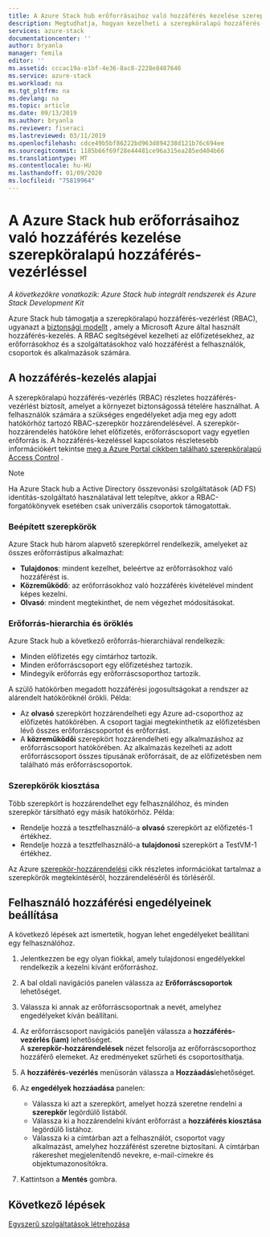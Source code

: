 ```yaml
---
title: A Azure Stack hub erőforrásaihoz való hozzáférés kezelése szerepköralapú hozzáférés-vezérléssel | Microsoft Docs
description: Megtudhatja, hogyan kezelheti a szerepköralapú hozzáférés-vezérlés (RBAC) engedélyeit rendszergazdaként vagy bérlőként Azure Stack központban.
services: azure-stack
documentationcenter: ''
author: bryanla
manager: femila
editor: ''
ms.assetid: cccac19a-e1bf-4e36-8ac8-2228e8487646
ms.service: azure-stack
ms.workload: na
ms.tgt_pltfrm: na
ms.devlang: na
ms.topic: article
ms.date: 09/13/2019
ms.author: bryanla
ms.reviewer: fiseraci
ms.lastreviewed: 03/11/2019
ms.openlocfilehash: cdce49b5bf86222bd963d894238d121b76c694ee
ms.sourcegitcommit: 1185b66f69f28e44481ce96a315ea285ed404b66
ms.translationtype: MT
ms.contentlocale: hu-HU
ms.lasthandoff: 01/09/2020
ms.locfileid: "75819964"
---
```

# <a name="manage-access-to-resources-in-azure-stack-hub-with-role-based-access-control"></a>A Azure Stack hub erőforrásaihoz való hozzáférés kezelése szerepköralapú hozzáférés-vezérléssel

*A következőkre vonatkozik: Azure Stack hub integrált rendszerek és Azure Stack Development Kit*

Azure Stack hub támogatja a szerepköralapú hozzáférés-vezérlést (RBAC), ugyanazt a [biztonsági modellt](/azure/role-based-access-control/overview) , amely a Microsoft Azure által használt hozzáférés-kezelés. A RBAC segítségével kezelheti az előfizetésekhez, az erőforrásokhoz és a szolgáltatásokhoz való hozzáférést a felhasználók, csoportok és alkalmazások számára.

## <a name="basics-of-access-management"></a>A hozzáférés-kezelés alapjai

A szerepköralapú hozzáférés-vezérlés (RBAC) részletes hozzáférés-vezérlést biztosít, amelyet a környezet biztonságossá tételére használhat. A felhasználók számára a szükséges engedélyeket adja meg egy adott hatókörhöz tartozó RBAC-szerepkör hozzárendelésével. A szerepkör-hozzárendelés hatóköre lehet előfizetés, erőforráscsoport vagy egyetlen erőforrás is. A hozzáférés-kezeléssel kapcsolatos részletesebb információkért tekintse [meg a Azure Portal cikkben található szerepköralapú Access Control](/azure/role-based-access-control/overview) .

> [!NOTE]
> Ha Azure Stack hub a Active Directory összevonási szolgáltatások (AD FS) identitás-szolgáltató használatával lett telepítve, akkor a RBAC-forgatókönyvek esetében csak univerzális csoportok támogatottak.

### <a name="built-in-roles"></a>Beépített szerepkörök

Azure Stack hub három alapvető szerepkörrel rendelkezik, amelyeket az összes erőforrástípus alkalmazhat:

* **Tulajdonos**: mindent kezelhet, beleértve az erőforrásokhoz való hozzáférést is.
* **Közreműködő**: az erőforrásokhoz való hozzáférés kivételével mindent képes kezelni.
* **Olvasó**: mindent megtekinthet, de nem végezhet módosításokat.

### <a name="resource-hierarchy-and-inheritance"></a>Erőforrás-hierarchia és öröklés

Azure Stack hub a következő erőforrás-hierarchiával rendelkezik:

* Minden előfizetés egy címtárhoz tartozik.
* Minden erőforráscsoport egy előfizetéshez tartozik.
* Mindegyik erőforrás egy erőforráscsoporthoz tartozik.

A szülő hatókörben megadott hozzáférési jogosultságokat a rendszer az alárendelt hatóköröknél örökli. Példa:

* Az **olvasó** szerepkört hozzárendelheti egy Azure ad-csoporthoz az előfizetés hatókörében. A csoport tagjai megtekinthetik az előfizetésben lévő összes erőforráscsoportot és erőforrást.
* A **közreműködői** szerepkört hozzárendelheti egy alkalmazáshoz az erőforráscsoport hatókörében. Az alkalmazás kezelheti az adott erőforráscsoport összes típusának erőforrásait, de az előfizetésben nem található más erőforráscsoportok.

### <a name="assigning-roles"></a>Szerepkörök kiosztása

Több szerepkört is hozzárendelhet egy felhasználóhoz, és minden szerepkör társítható egy másik hatókörhöz. Példa:

* Rendelje hozzá a tesztfelhasználó-a **olvasó** szerepkört az előfizetés-1 értékhez.
* Rendelje hozzá a tesztfelhasználó-a **tulajdonosi** szerepkört a TestVM-1 értékhez.

Az Azure [szerepkör-hozzárendelési](/azure/role-based-access-control/role-assignments-portal) cikk részletes információkat tartalmaz a szerepkörök megtekintéséről, hozzárendeléséről és törléséről.

## <a name="set-access-permissions-for-a-user"></a>Felhasználó hozzáférési engedélyeinek beállítása

A következő lépések azt ismertetik, hogyan lehet engedélyeket beállítani egy felhasználóhoz.

1. Jelentkezzen be egy olyan fiókkal, amely tulajdonosi engedélyekkel rendelkezik a kezelni kívánt erőforráshoz.
2. A bal oldali navigációs panelen válassza az **Erőforráscsoportok** lehetőséget.
3. Válassza ki annak az erőforráscsoportnak a nevét, amelyhez engedélyeket kíván beállítani.
4. Az erőforráscsoport navigációs paneljén válassza a **hozzáférés-vezérlés (iam)** lehetőséget.<BR> A **szerepkör-hozzárendelések** nézet felsorolja az erőforráscsoporthoz hozzáférő elemeket. Az eredményeket szűrheti és csoportosíthatja.
5. A **hozzáférés-vezérlés** menüsorán válassza a **Hozzáadás**lehetőséget.
6. Az **engedélyek hozzáadása** panelen:

   * Válassza ki azt a szerepkört, amelyet hozzá szeretne rendelni a **szerepkör** legördülő listából.
   * Válassza ki a hozzárendelni kívánt erőforrást a **hozzáférés kiosztása** legördülő listához.
   * Válassza ki a címtárban azt a felhasználót, csoportot vagy alkalmazást, amelyhez hozzáférést szeretne biztosítani. A címtárban rákereshet megjelenítendő nevekre, e-mail-címekre és objektumazonosítókra.

7. Kattintson a **Mentés** gombra.

## <a name="next-steps"></a>Következő lépések

[Egyszerű szolgáltatások létrehozása](../operator/azure-stack-create-service-principals.md)
